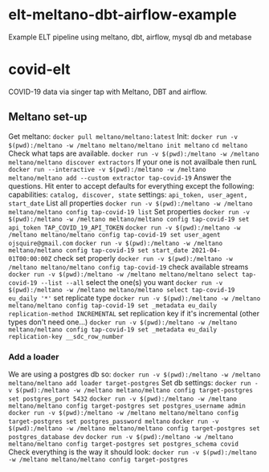 # elt-meltano-dbt-airflow-example
Example ELT pipeline using meltano, dbt, airflow, mysql db and metabase

# covid-elt
COVID-19 data via singer tap with Meltano, DBT and airflow.
## Meltano set-up
Get meltano:
`docker pull meltano/meltano:latest`
Init:
`docker run -v $(pwd):/meltano -w /meltano meltano/meltano init meltano`
`cd meltano`
Check what taps are available.
`docker run -v $(pwd):/meltano -w /meltano meltano/meltano discover extractors`
If your one is not availbale then runL
`docker run --interactive -v $(pwd):/meltano -w /meltano meltano/meltano add --custom extractor tap-covid-19`
Answer the questions. Hit enter to accept defaults for everything except the following:
capabilities: `catalog, discover, state`
settings: `api_token, user_agent, start_date`
List all properties
`docker run -v $(pwd):/meltano -w /meltano meltano/meltano config tap-covid-19 list`
Set properties
`docker run -v $(pwd):/meltano -w /meltano meltano/meltano config tap-covid-19 set api_token TAP_COVID_19_API_TOKEN`
`docker run -v $(pwd):/meltano -w /meltano meltano/meltano config tap-covid-19 set user_agent ojsquire@gmail.com`
`docker run -v $(pwd):/meltano -w /meltano meltano/meltano config tap-covid-19 set start_date 2021-04-01T00:00:00Z`
check set properly
`docker run -v $(pwd):/meltano -w /meltano meltano/meltano config tap-covid-19`
check available streams
`docker run -v $(pwd):/meltano -w /meltano meltano/meltano select tap-covid-19 --list --all`
select the one(s) you want
`docker run -v $(pwd):/meltano -w /meltano meltano/meltano select tap-covid-19 eu_daily '*'`
set replicate type
`docker run -v $(pwd):/meltano -w /meltano meltano/meltano config tap-covid-19 set _metadata eu_daily replication-method INCREMENTAL`
set replication key if it's incremental (other types don't need one...)
`docker run -v $(pwd):/meltano -w /meltano meltano/meltano config tap-covid-19 set _metadata eu_daily replication-key __sdc_row_number`
### Add a loader
We are using a postgres db so:
`docker run -v $(pwd):/meltano -w /meltano meltano/meltano add loader target-postgres`
Set db settings:
`docker run -v $(pwd):/meltano -w /meltano meltano/meltano config target-postgres set postgres_port 5432`
`docker run -v $(pwd):/meltano -w /meltano meltano/meltano config target-postgres set postgres_username admin`
`docker run -v $(pwd):/meltano -w /meltano meltano/meltano config target-postgres set postgres_password meltano`
`docker run -v $(pwd):/meltano -w /meltano meltano/meltano config target-postgres set postgres_database dev`
`docker run -v $(pwd):/meltano -w /meltano meltano/meltano config target-postgres set postgres_schema covid`
Check everything is the way it should look:
`docker run -v $(pwd):/meltano -w /meltano meltano/meltano config target-postgres`
